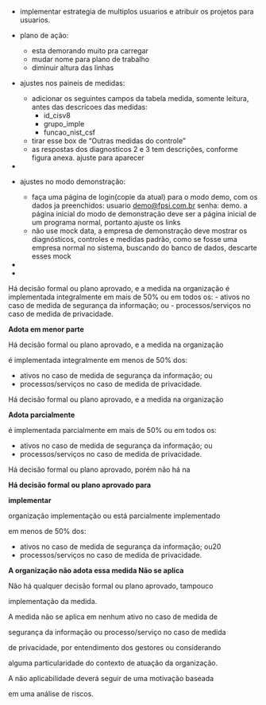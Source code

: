 - implementar estrategia de multiplos usuarios e atribuir os projetos para usuarios.
- plano de ação: 
    - esta demorando muito pra carregar
    - mudar nome para plano de trabalho
    - diminuir altura das linhas

- ajustes nos paineis de medidas:
    - adicionar os seguintes campos da tabela medida, somente leitura, antes das descricoes das medidas:
        - id_cisv8
        - grupo_imple
        - funcao_nist_csf
    - tirar esse box de “Outras medidas do controle”
    - as respostas dos diagnosticos 2 e 3 tem descrições, conforme figura anexa. ajuste para aparecer
- 
- ajustes no modo demonstração:
    - faça uma página de login(copie da atual) para o modo demo, com os dados ja preenchidos: usuario [demo@fpsi.com.br](mailto:demo@fpsi.com.br) senha: demo. a página inicial do modo de demonstração deve ser a página inicial de um programa normal, portanto ajuste os links
    - não use mock data, a empresa de demonstração deve mostrar os diagnósticos, controles e medidas padrão, como se fosse uma empresa normal no sistema, buscando do banco de dados, descarte esses mock
- 
- 


Há decisão formal ou plano aprovado, e a medida na organização é implementada integralmente em mais de 50% ou em todos os: - ativos no caso de medida de segurança da informação; ou - processos/serviços no caso de medida de privacidade.

**Adota em menor parte**

Há decisão formal ou plano aprovado, e a medida na organização

é implementada integralmente em menos de 50% dos:

- ativos no caso de medida de segurança da informação; ou
- processos/serviços no caso de medida de privacidade.

Há decisão formal ou plano aprovado, e a medida na organização

**Adota parcialmente**

é implementada parcialmente em mais de 50% ou em todos os:

- ativos no caso de medida de segurança da informação; ou
- processos/serviços no caso de medida de privacidade.

Há decisão formal ou plano aprovado, porém não há na

**Há decisão formal ou plano aprovado para**

**implementar**

organização implementação ou está parcialmente implementado

em menos de 50% dos:

- ativos no caso de medida de segurança da informação; ou20
- processos/serviços no caso de medida de privacidade.

**A organização não adota essa medida Não se aplica**

Não há qualquer decisão formal ou plano aprovado, tampouco

implementação da medida.

A medida não se aplica em nenhum ativo no caso de medida de

segurança da informação ou processo/serviço no caso de medida

de privacidade, por entendimento dos gestores ou considerando

alguma particularidade do contexto de atuação da organização.

A não aplicabilidade deverá seguir de uma motivação baseada

em uma análise de riscos.